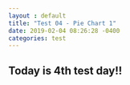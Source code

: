 ```yaml
---
layout : default
title: "Test 04 - Pie Chart 1"
date: 2019-02-04 08:26:28 -0400
categories: test
---
```


<h2>Today is 4th test day!!</h2>

<script src="http://d3js.org/d3.v4.js"></script>
<div id="my_dataviz"></div>
<script src="https://d3js.org/d3-scale-chromatic.v1.min.js"></script>

<script>
// set the dimensions and margins of the graph
var width = 450
    height = 450
    margin = 40

// The radius of the pieplot is half the width or half the height (smallest one). I substract a bit of margin.
var radius = Math.min(width, height) / 2 - margin

// append the svg object to the div called 'my_dataviz'
var svg = d3.select("#my_dataviz")
  .append("svg")
    .attr("width", width)
    .attr("height", height)
  .append("g")
    .attr("transform", "translate(" + width / 2 + "," + height / 2 + ")");

// Create dummy data
var data = {a: 9, b: 20, c:30, d:8, e:12}

// set the color scale
var color = d3.scaleOrdinal()
  .domain(data)
  .range(d3.schemeSet2);

// Compute the position of each group on the pie:
var pie = d3.pie()
  .value(function(d) {return d.value; })

var data_ready = pie(d3.entries(data))
// Now I know that group A goes from 0 degrees to x degrees and so on.

// shape helper to build arcs:
var arcGenerator = d3.arc()
  .innerRadius(0)
  .outerRadius(radius)

// Build the pie chart: Basically, each part of the pie is a path that we build using the arc function.  svg
  .selectAll('mySlices')
  .data(data_ready)
  .enter()
  .append('path')
    .attr('d', arcGenerator)
    .attr('fill', function(d){ return(color(d.data.key)) })
    .attr("stroke", "black")
    .style("stroke-width", "2px")
    .style("opacity", 0.7)

// Now add the annotation. Use the centroid method to get the best coordinates svg
  .selectAll('mySlices')
  .data(data_ready)
  .enter()
  .append('text')
  .text(function(d){ return "grp " + d.data.key})
  .attr("transform", function(d) { return "translate(" + arcGenerator.centroid(d) + ")";  })
  .style("text-anchor", "middle")
  .style("font-size", 17)

</script>

